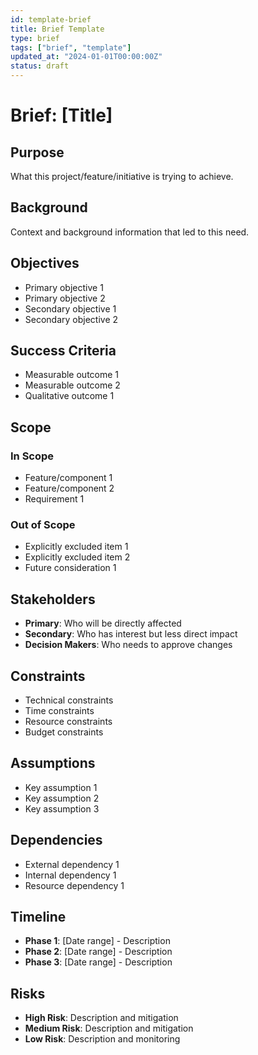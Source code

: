 ```yaml
---
id: template-brief
title: Brief Template
type: brief
tags: ["brief", "template"]
updated_at: "2024-01-01T00:00:00Z"
status: draft
---
```


# Brief: [Title]

## Purpose
What this project/feature/initiative is trying to achieve.

## Background
Context and background information that led to this need.

## Objectives
- Primary objective 1
- Primary objective 2
- Secondary objective 1
- Secondary objective 2

## Success Criteria
- Measurable outcome 1
- Measurable outcome 2
- Qualitative outcome 1

## Scope
### In Scope
- Feature/component 1
- Feature/component 2
- Requirement 1

### Out of Scope
- Explicitly excluded item 1
- Explicitly excluded item 2
- Future consideration 1

## Stakeholders
- **Primary**: Who will be directly affected
- **Secondary**: Who has interest but less direct impact
- **Decision Makers**: Who needs to approve changes

## Constraints
- Technical constraints
- Time constraints
- Resource constraints
- Budget constraints

## Assumptions
- Key assumption 1
- Key assumption 2
- Key assumption 3

## Dependencies
- External dependency 1
- Internal dependency 1
- Resource dependency 1

## Timeline
- **Phase 1**: [Date range] - Description
- **Phase 2**: [Date range] - Description
- **Phase 3**: [Date range] - Description

## Risks
- **High Risk**: Description and mitigation
- **Medium Risk**: Description and mitigation
- **Low Risk**: Description and monitoring